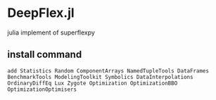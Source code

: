 # DeepFlex.jl
julia implement of superflexpy

## install command
```
add Statistics Random ComponentArrays NamedTupleTools DataFrames BenchmarkTools ModelingToolkit Symbolics DataInterpolations OrdinaryDiffEq Lux Zygote Optimization OptimizationBBO OptimizationOptimisers
```

